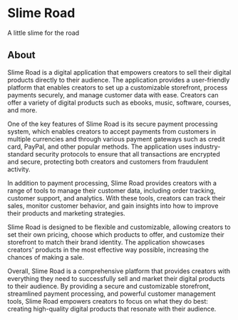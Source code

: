 # Slime Road
 A little slime for the road
 
## About

Slime Road is a digital application that empowers creators to sell their digital products directly to their audience. The application provides a user-friendly platform that enables creators to set up a customizable storefront, process payments securely, and manage customer data with ease. Creators can offer a variety of digital products such as ebooks, music, software, courses, and more.

One of the key features of Slime Road is its secure payment processing system, which enables creators to accept payments from customers in multiple currencies and through various payment gateways such as credit card, PayPal, and other popular methods. The application uses industry-standard security protocols to ensure that all transactions are encrypted and secure, protecting both creators and customers from fraudulent activity.

In addition to payment processing, Slime Road provides creators with a range of tools to manage their customer data, including order tracking, customer support, and analytics. With these tools, creators can track their sales, monitor customer behavior, and gain insights into how to improve their products and marketing strategies.

Slime Road is designed to be flexible and customizable, allowing creators to set their own pricing, choose which products to offer, and customize their storefront to match their brand identity. The application showcases creators' products in the most effective way possible, increasing the chances of making a sale.

Overall, Slime Road is a comprehensive platform that provides creators with everything they need to successfully sell and market their digital products to their audience. By providing a secure and customizable storefront, streamlined payment processing, and powerful customer management tools, Slime Road empowers creators to focus on what they do best: creating high-quality digital products that resonate with their audience.
